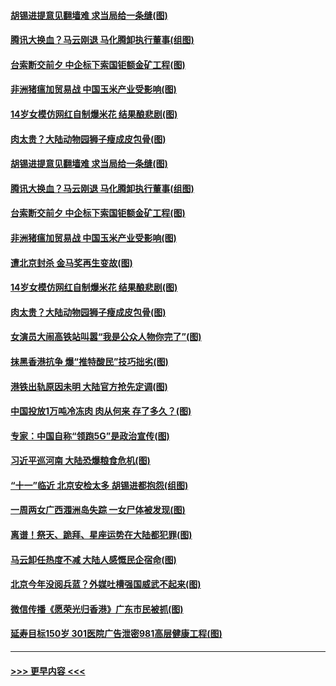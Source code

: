 #### [胡锡进提意见翻墙难 求当局给一条缝(图)](../pages/p1/907813.md?t=09200444) 
#### [腾讯大换血？马云刚退 马化腾卸执行董事(组图)](../pages/p1/907929.md?t=09200444) 
#### [台索断交前夕 中企标下索国钜额金矿工程(图)](../pages/p1/907930.md?t=09200444) 
#### [非洲猪瘟加贸易战 中国玉米产业受影响(图)](../pages/p1/907831.md?t=09200444) 
#### [14岁女模仿网红自制爆米花 结果酿悲剧(图)](../pages/p1/907893.md?t=09200444) 
#### [肉太贵？大陆动物园狮子瘦成皮包骨(图)](../pages/p1/907880.md?t=09200444) 
#### [胡锡进提意见翻墙难 求当局给一条缝(图)](../pages/p1/907813.md?t=09200444) 
#### [腾讯大换血？马云刚退 马化腾卸执行董事(组图)](../pages/p1/907929.md?t=09200444) 
#### [台索断交前夕 中企标下索国钜额金矿工程(图)](../pages/p1/907930.md?t=09200444) 
#### [非洲猪瘟加贸易战 中国玉米产业受影响(图)](../pages/p1/907831.md?t=09200444) 
#### [遭北京封杀 金马奖再生变故(图)](../pages/p1/907903.md?t=09200444) 
#### [14岁女模仿网红自制爆米花 结果酿悲剧(图)](../pages/p1/907893.md?t=09200444) 
#### [肉太贵？大陆动物园狮子瘦成皮包骨(图)](../pages/p1/907880.md?t=09200444) 
#### [女演员大闹高铁站叫嚣“我是公众人物你完了”(图)](../pages/p1/907869.md?t=09200444) 
#### [抹黑香港抗争 爆“推特酸民”技巧拙劣(图)](../pages/p1/907852.md?t=09200444) 
#### [港铁出轨原因未明 大陆官方抢先定调(图)](../pages/p1/907812.md?t=09200444) 
#### [中国投放1万吨冷冻肉 肉从何来 存了多久？(图)](../pages/p1/907755.md?t=09200444) 
#### [专家：中国自称“领跑5G”是政治宣传(图)](../pages/p1/907794.md?t=09200444) 
#### [习近平巡河南 大陆恐爆粮食危机(图)](../pages/p1/907776.md?t=09200444) 
#### [“十一”临近 北京安检太多 胡锡进都抱怨(组图)](../pages/p1/907782.md?t=09200444) 
#### [一周两女广西涠洲岛失踪 一女尸体被发现(图)](../pages/p1/907554.md?t=09200444) 
#### [离谱！祭天、跪拜、星座运势在大陆都犯罪(图)](../pages/p1/907742.md?t=09200444) 
#### [马云卸任热度不减 大陆人感慨民企宿命(图)](../pages/p1/907681.md?t=09200444) 
#### [北京今年没阅兵蓝？外媒吐槽强国威武不起来(图)](../pages/p1/907696.md?t=09200444) 
#### [微信传播《愿荣光归香港》广东市民被抓(图)](../pages/p1/907693.md?t=09200444) 
#### [延寿目标150岁 301医院广告泄密981高层健康工程(图)](../pages/p1/907660.md?t=09200444) 

----
#### [ >>> 更早内容 <<< ](../indexes/p1-earlier.md)
